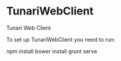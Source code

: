 # TunariWebClient
Tunari Web Client

To set up TunariWebClient you need to run:

npm install
bower install
grunt serve
